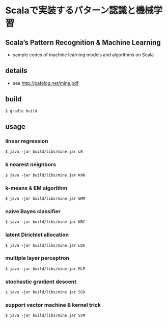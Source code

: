 # Scalaで実装するパターン認識と機械学習
## Scala’s Pattern Recognition & Machine Learning

- sample codes of machine learning models and algorithms on Scala

## details

- see http://pafelog.net/mine.pdf

## build

`$ gradle build`

## usage

### linear regression

```
$ java -jar build/libs/mine.jar LR
```

### k nearest neighbors

```
$ java -jar build/libs/mine.jar KNN
```

### k-means & EM algorithm

```
$ java -jar build/libs/mine.jar GMM
```

### naive Bayes classifier

```
$ java -jar build/libs/mine.jar NBC
```

### latent Dirichlet allocation

```
$ java -jar build/libs/mine.jar LDA
```

### multiple layer perceptron

```
$ java -jar build/libs/mine.jar MLP
```

### stochastic gradient descent

```
$ java -jar build/libs/mine.jar SGD
```

### support vector machine & kernel trick

```
$ java -jar build/libs/mine.jar SVM
```
